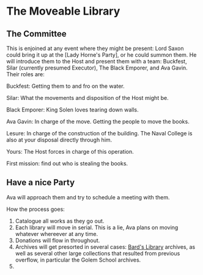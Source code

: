 # The Moveable Library

## The Committee

This is enjoined at any event where they might be present: Lord Saxon could bring it up at the [Lady Horne's Party], or he could summon them. He will introduce them to the Host and present them with a team: Buckfest, Silar (currently presumed Executor), The Black Emporer, and Ava Gavin. Their roles are:

Buckfest: Getting them to and fro on the water.

Silar: What the movements and disposition of the Host might be.

Black Emporer: King Solen loves tearing down walls.

Ava Gavin: In charge of the move. Getting the people to move the books.

Lesure: In charge of the construction of the building. The Naval College is also at your disposal directly through him.

Yours: The Host forces in charge of this operation.

First mission: find out who is stealing the books.

## Have a nice Party

Ava will approach them and try to schedule a meeting with them.

How the process goes:

1. Catalogue all works as they go out. 
2. Each library will move in serial. This is a lie, Ava plans on moving whatever whereever at any time.
3. Donations will flow in throughout.
4. Archives will get presorted in several cases: [Bard's Library](/l/bards_libary.md) archives, as well as several other large collections that resulted from previous overflow, in particular the Golem School archives.
5. 